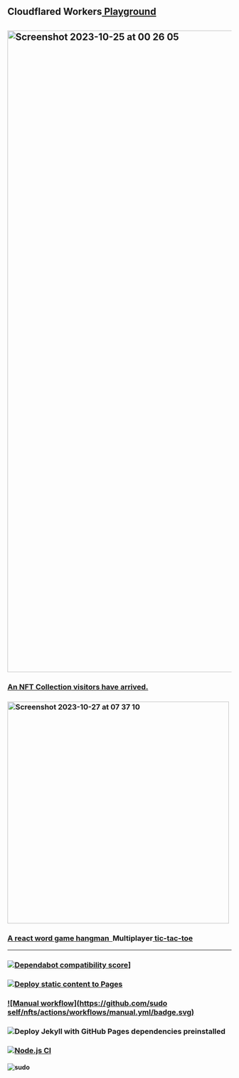 ## Cloudflared Workers<a href="https://workers.cloudflare.com/playground">&nbsp;Playground
## <img width="1440" alt="Screenshot 2023-10-25 at 00 26 05" src="https://github.com/sudo-self/sudo-self/assets/119916323/e78dceda-64bf-4eca-aa1a-3f647999e109">
### An NFT Collection<a href="https://visitors.jessejesse.com">&nbsp;visitors have arrived.
### <img width="498" alt="Screenshot 2023-10-27 at 07 37 10" src="https://github.com/sudo-self/sudo-self/assets/119916323/0fc668d4-77f3-43f4-a568-f3cf2d42d292">
### A react word game<a href="https://sudo-hangman.vercel.app">&nbsp;hangman&nbsp;&nbsp;</a>Multiplayer<a href="https://xo.jessejesse.com">&nbsp;tic-tac-toe<hr>
### ![Dependabot compatibility score](https://dependabot-badges.githubapp.com/badges/compatibility_score?dependency-name=@babel/traverse&package-manager=npm_and_yarn&previous-version=7.22.5&new-version=7.23.2)]
### ![Deploy static content to Pages](https://github.com/sudo-self/sudo-self/actions/workflows/static.yml/badge.svg)
### [![Manual workflow](https://github.com/sudo self/nfts/actions/workflows/manual.yml/badge.svg)](https://github.com/sudo-self/nfts/actions/workflows/manual.yml)
### ![Deploy Jekyll with GitHub Pages dependencies preinstalled](https://github.com/sudo-self/sudo-self.github.io/actions/workflows/jekyll-gh-pages.yml/badge.svg)
### [![Node.js CI](https://github.com/sudo-self/xo.JesseJesse.com/actions/workflows/node.js.yml/badge.svg?branch=main)](https://github.com/sudo-self/xo.JesseJesse.com/actions/workflows/node.js.yml)
#### ![sudo](https://github.com/sudo-self/sudo-self/assets/119916323/1a759590-b554-4ce3-88a1-4fe5f278b915)





